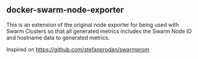 ## docker-swarm-node-exporter

This is an extension of the original node exporter for being used with Swarm Clusters so that all generated metrics includes the Swarm Node ID and hostname data to generated metrics.

Inspired on https://github.com/stefanprodan/swarmprom

